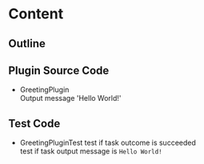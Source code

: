 # Content

## Outline

## Plugin Source Code
- GreetingPlugin  
  Output message 'Hello World!'

## Test Code
- GreetingPluginTest
  test if task outcome is succeeded  
  test if task output message is `Hello World!`

